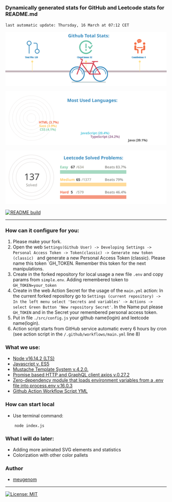### Dynamically generated stats for GitHub and Leetcode stats for README.md
	last automatic update: Thursday, 16 March at 07:12 CET

![chart-bar](/assets/github-total-bicycle.svg)

![chart-bar](/assets/github-languages-sledge.svg)

![chart-bar](/assets/leetcode-total-info-circle.svg)

[![README build](https://github.com/meugenom/github-leetcode-stats/actions/workflows/main.yml/badge.svg)](https://github.com/meugenom/github-leetcode-stats/actions/workflows/main.yml)

-----------------------
### How can it configure for you:

1. Please make your fork.
2. Open the web `Settings(Github User) -> Developing Settings -> Personal Access Token -> Token(classic) -> Generate new token (classic) ` and generate a new Personal Access Token (classic). Please name this token `GH_TOKEN. Remember this token for the next manipulations.
3. Create in the forked repository for local usage a new file `.env` and copy params from `simple.env`. Adding remembered token to `GH_TOKEN=your_token`
4. Create in the web Action Secret for the usage of the `main.yml` action: In the current forked repository go to `Settings (current repository) -> In the left menu select 'Secrets and variables' -> Actions -> select Green Button 'New repository Secret'`. In the Name put please `GH_TOKEN` and in the Secret your remembered personal access token.
5. Put in file `./src/config.js` your github name(login) and leetcode name(login).
6. Action script starts from GitHub service automatic every 6 hours by cron (see action script in the `/.github/workflows/main.yml`  line 8)

### What we use:
- [Node v16.14.2 (LTS)](https://nodejs.org/en/blog/release/v16.14.2/)
- [Javascript v. ES5](https://262.ecma-international.org/5.1/)
- [Mustache Template System v.4.2.0.](https://www.npmjs.com/package/mustache)
- [Promise based HTTP and GraphQL client axios v.0.27.2](https://www.npmjs.com/package/axios)
- [Zero-dependency module that loads environment variables from a .env file into process.env v.16.0.3](https://www.npmjs.com/package/dotenv)
- [Github Action Workflow Script YML](https://docs.github.com/en/actions/learn-github-actions/essential-features-of-github-actions)

### How can start local
- Use terminal command:
```
	node index.js
```

### What I will do later:
- Adding more animated SVG elements and statistics
- Colorization with other color pallets

### Author

- [meugenom](https://meugenom.com)
-----------------------
[![License: MIT](https://img.shields.io/badge/License-MIT-green.svg)](https://opensource.org/licenses/MIT)
